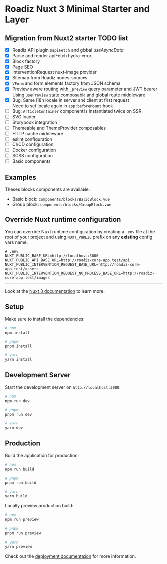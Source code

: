 # Roadiz Nuxt 3 Minimal Starter and Layer

## Migration from Nuxt2 starter TODO list

- [x] Roadiz API plugin `$apiFetch` and global *useAsyncData*
- [x] Parse and render apiFetch hydra-error
- [x] Block factory
- [x] Page SEO
- [x] InterventionRequest nuxt-image provider
- [x] Sitemap from Roadiz nodes-sources
- [x] `VForm` and form elements factory from JSON schema
- [x] Preview aware routing with `_preview` query parameter and JWT bearer \
    Using `usePreview` state composable and global route middleware
- [x] Bug: Same i18n locale in server and client at first request \
    Need to set locale again in `app:beforeMount` hook
- [ ] Bug: `ArticleContainer` component is instantiated twice on SSR
- [ ] SVG loader
- [ ] Storybook integration
- [ ] Themeable and ThemeProvider composables
- [ ] HTTP cache middleware
- [ ] eslint configuration
- [ ] CI/CD configuration
- [ ] Docker configuration
- [ ] SCSS configuration
- [ ] Basic components

## Examples

Theses blocks components are available:

- Basic block: `components/blocks/BasicBlock.vue`
- Group block: `components/blocks/GroupBlock.vue`

## Override Nuxt runtime configuration

You can override Nuxt runtime configuration by creating a `.env` file at the root of your project and
using `NUXT_PUBLIC` prefix on any **existing** config vars name.

```dotenv
# .env
NUXT_PUBLIC_BASE_URL=http://localhost:3000
NUXT_PUBLIC_API_BASE_URL=http://roadiz-core-app.test/api
NUXT_PUBLIC_INTERVENTION_REQUEST_BASE_URL=http://roadiz-core-app.test/assets
NUXT_PUBLIC_INTERVENTION_REQUEST_NO_PROCESS_BASE_URL=http://roadiz-core-app.test/images
``` 

---

Look at the [Nuxt 3 documentation](https://nuxt.com/docs/getting-started/introduction) to learn more.

## Setup

Make sure to install the dependencies:

```bash
# npm
npm install

# pnpm
pnpm install

# yarn
yarn install
```

## Development Server

Start the development server on `http://localhost:3000`:

```bash
# npm
npm run dev

# pnpm
pnpm run dev

# yarn
yarn dev
```

## Production

Build the application for production:

```bash
# npm
npm run build

# pnpm
pnpm run build

# yarn
yarn build
```

Locally preview production build:

```bash
# npm
npm run preview

# pnpm
pnpm run preview

# yarn
yarn preview
```

Check out the [deployment documentation](https://nuxt.com/docs/getting-started/deployment) for more information.
